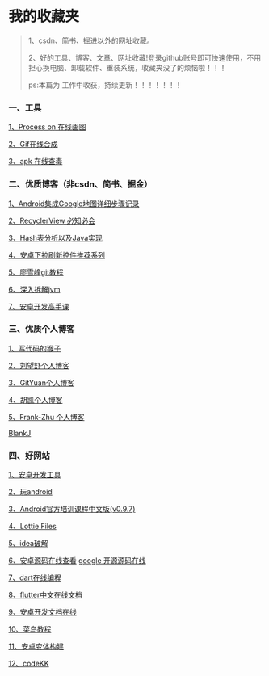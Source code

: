 # 我的收藏夹

>1、csdn、简书、掘进以外的网址收藏。
>
>2、好的工具、博客、文章、网址收藏!登录github账号即可快速使用，不用担心换电脑、卸载软件、重装系统，收藏夹没了的烦恼啦！！！
>
>ps:本篇为 工作中收获，持续更新！！！！！！！

### 一、工具

[1、Process on 在线画图](https://www.processon.com/)

[2、Gif在线合成](https://tool.gifhome.com/compose/)

[3、apk 在线查毒](https://www.virustotal.com/gui/home/upload)

### 二、优质博客（非csdn、简书、掘金）

[1、Android集成Google地图详细步骤记录 ](https://www.cnblogs.com/Sharley/p/9776575.html)

[2、RecyclerView 必知必会 ](https://mp.weixin.qq.com/s/CzrKotyupXbYY6EY2HP_dA?)

[3、Hash表分析以及Java实现](https://www.iteye.com/blog/java-mzd-827523)

[4、安卓下拉刷新控件推荐系列](https://zhuanlan.zhihu.com/p/36334257)

[5、廖雪峰git教程](https://www.liaoxuefeng.com/wiki/896043488029600)

[6、深入拆解jvm](https://doc.mcust.cn/jvm/article/11074.html)

[7、安卓开发高手课](https://blog.yorek.xyz/android/paid/master/storage_3/)

### 三、优质个人博客

[1、写代码的猴子](https://jaeger.itscoder.com/about/)

[2、刘望舒个人博客](http://liuwangshu.cn/system/)

[3、GitYuan个人博客](http://gityuan.com/)

[4、胡凯个人博客](http://hukai.me/)

[5、Frank-Zhu 个人博客](http://frank-zhu.github.io/page3/)

[BlankJ](https://blankj.com/)

### 四、好网站

[1、安卓开发工具](https://www.androiddevtools.cn/)

[2、玩android](https://www.wanandroid.com/)

[3、Android官方培训课程中文版(v0.9.7)](http://hukai.me/android-training-course-in-chinese/index.html)

[4、Lottie Files](https://lottiefiles.com/search?q=loading)

[5、idea破解](https://www.cnblogs.com/allenj1234/p/12154663.html)

[6、安卓源码在线查看](http://androidxref.com/4.2.2_r1/) [google 开源源码在线](https://cs.android.com/)

[7、dart在线编程](https://dartpad.dartlang.org/215ba63265350c02dfbd586dfd30b8c3)

[8、flutter中文在线文档](https://flutter.cn/docs)

[9、安卓开发文档在线](https://developer.android.com/guide?hl=zh-cn)

[10、菜鸟教程](https://www.runoob.com/)

[11、安卓变体构建](http://avatarqing.github.io/Gradle-Plugin-User-Guide-Chinese-Verision/advanced_build_customization/manipulation_taskstask.html)


[12、codeKK](https://a.codekk.com/)








